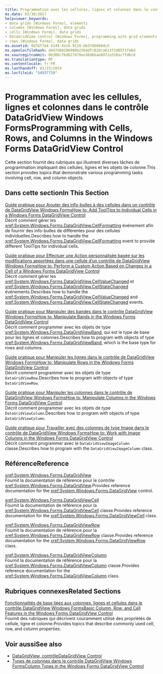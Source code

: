 ```yaml
---
title: Programmation avec les cellules, lignes et colonnes dans le contrôle DataGridView Windows Forms
ms.date: 03/30/2017
helpviewer_keywords:
- data grids [Windows Forms], elements
- columns [Windows Forms], data grids
- cells [Windows Forms], data grids
- DataGridView control [Windows Forms], programming with grid elements
- rows [Windows Forms], data grids
ms.assetid: 0d76f7e4-4149-42c6-9118-bb37d6669dc5
ms.openlocfilehash: d447d60286980b2364dfc828ca613f2d05f1fe8d
ms.sourcegitcommit: 6b308cf6d627d78ee36dbbae8972a310ac7fd6c8
ms.translationtype: MT
ms.contentlocale: fr-FR
ms.lasthandoff: 01/23/2019
ms.locfileid: "54557719"
---
```

# <a name="programming-with-cells-rows-and-columns-in-the-windows-forms-datagridview-control"></a><span data-ttu-id="1fce7-102">Programmation avec les cellules, lignes et colonnes dans le contrôle DataGridView Windows Forms</span><span class="sxs-lookup"><span data-stu-id="1fce7-102">Programming with Cells, Rows, and Columns in the Windows Forms DataGridView Control</span></span>
<span data-ttu-id="1fce7-103">Cette section fournit des rubriques qui illustrent diverses tâches de programmation impliquant des cellules, lignes et les objets de colonne.</span><span class="sxs-lookup"><span data-stu-id="1fce7-103">This section provides topics that demonstrate various programming tasks involving cell, row, and column objects.</span></span>  
  
## <a name="in-this-section"></a><span data-ttu-id="1fce7-104">Dans cette section</span><span class="sxs-lookup"><span data-stu-id="1fce7-104">In This Section</span></span>  
 [<span data-ttu-id="1fce7-105">Guide pratique pour Ajouter des info-bulles à des cellules dans un contrôle de DataGridView Windows Forms</span><span class="sxs-lookup"><span data-stu-id="1fce7-105">How to: Add ToolTips to Individual Cells in a Windows Forms DataGridView Control</span></span>](../../../../docs/framework/winforms/controls/add-tooltips-to-individual-cells-in-a-wf-datagridview-control.md)  
 <span data-ttu-id="1fce7-106">Décrit comment gérer les <xref:System.Windows.Forms.DataGridView.CellFormatting> événement afin de fournir des info-bulles de différentes pour des cellules individuelles.</span><span class="sxs-lookup"><span data-stu-id="1fce7-106">Describes how to handle the <xref:System.Windows.Forms.DataGridView.CellFormatting> event to provide different ToolTips for individual cells.</span></span>  
  
 [<span data-ttu-id="1fce7-107">Guide pratique pour Effectuer une Action personnalisée basée sur les modifications apportées dans une cellule d’un contrôle de DataGridView Windows Forms</span><span class="sxs-lookup"><span data-stu-id="1fce7-107">How to: Perform a Custom Action Based on Changes in a Cell of a Windows Forms DataGridView Control</span></span>](../../../../docs/framework/winforms/controls/perform-a-custom-action-based-on-changes-in-a-cell-of-a-datagrid.md)  
 <span data-ttu-id="1fce7-108">Décrit comment gérer les <xref:System.Windows.Forms.DataGridView.CellValueChanged> et <xref:System.Windows.Forms.DataGridView.CellStateChanged> événements.</span><span class="sxs-lookup"><span data-stu-id="1fce7-108">Describes how to handle the <xref:System.Windows.Forms.DataGridView.CellValueChanged> and <xref:System.Windows.Forms.DataGridView.CellStateChanged> events.</span></span>  
  
 [<span data-ttu-id="1fce7-109">Guide pratique pour Manipuler des bandes dans le contrôle DataGridView Windows Forms</span><span class="sxs-lookup"><span data-stu-id="1fce7-109">How to: Manipulate Bands in the Windows Forms DataGridView Control</span></span>](../../../../docs/framework/winforms/controls/how-to-manipulate-bands-in-the-windows-forms-datagridview-control.md)  
 <span data-ttu-id="1fce7-110">Décrit comment programmer avec les objets de type <xref:System.Windows.Forms.DataGridViewBand>, qui est le type de base pour les lignes et colonnes.</span><span class="sxs-lookup"><span data-stu-id="1fce7-110">Describes how to program with objects of type <xref:System.Windows.Forms.DataGridViewBand>, which is the base type for rows and columns.</span></span>  
  
 [<span data-ttu-id="1fce7-111">Guide pratique pour Manipuler les lignes dans le contrôle de DataGridView Windows Forms</span><span class="sxs-lookup"><span data-stu-id="1fce7-111">How to: Manipulate Rows in the Windows Forms DataGridView Control</span></span>](../../../../docs/framework/winforms/controls/how-to-manipulate-rows-in-the-windows-forms-datagridview-control.md)  
 <span data-ttu-id="1fce7-112">Décrit comment programmer avec les objets de type `DataGridViewRow`.</span><span class="sxs-lookup"><span data-stu-id="1fce7-112">Describes how to program with objects of type `DataGridViewRow`.</span></span>  
  
 [<span data-ttu-id="1fce7-113">Guide pratique pour Manipuler les colonnes dans le contrôle de DataGridView Windows Forms</span><span class="sxs-lookup"><span data-stu-id="1fce7-113">How to: Manipulate Columns in the Windows Forms DataGridView Control</span></span>](../../../../docs/framework/winforms/controls/how-to-manipulate-columns-in-the-windows-forms-datagridview-control.md)  
 <span data-ttu-id="1fce7-114">Décrit comment programmer avec les objets de type `DataGridViewColumn`.</span><span class="sxs-lookup"><span data-stu-id="1fce7-114">Describes how to program with objects of type `DataGridViewColumn`.</span></span>  
  
 [<span data-ttu-id="1fce7-115">Guide pratique pour Travailler avec des colonnes de type Image dans le contrôle de DataGridView Windows Forms</span><span class="sxs-lookup"><span data-stu-id="1fce7-115">How to: Work with Image Columns in the Windows Forms DataGridView Control</span></span>](../../../../docs/framework/winforms/controls/how-to-work-with-image-columns-in-the-windows-forms-datagridview-control.md)  
 <span data-ttu-id="1fce7-116">Décrit comment programmer avec le `DataGridViewImageColumn` classe.</span><span class="sxs-lookup"><span data-stu-id="1fce7-116">Describes how to program with the `DataGridViewImageColumn` class.</span></span>  
  
## <a name="reference"></a><span data-ttu-id="1fce7-117">Référence</span><span class="sxs-lookup"><span data-stu-id="1fce7-117">Reference</span></span>  
 <xref:System.Windows.Forms.DataGridView>  
 <span data-ttu-id="1fce7-118">Fournit la documentation de référence pour le contrôle <xref:System.Windows.Forms.DataGridView>.</span><span class="sxs-lookup"><span data-stu-id="1fce7-118">Provides reference documentation for the <xref:System.Windows.Forms.DataGridView> control.</span></span>  
  
 <xref:System.Windows.Forms.DataGridViewCell>  
 <span data-ttu-id="1fce7-119">Fournit la documentation de référence pour la <xref:System.Windows.Forms.DataGridViewCell> classe.</span><span class="sxs-lookup"><span data-stu-id="1fce7-119">Provides reference documentation for the <xref:System.Windows.Forms.DataGridViewCell> class.</span></span>  
  
 <xref:System.Windows.Forms.DataGridViewRow>  
 <span data-ttu-id="1fce7-120">Fournit la documentation de référence pour la <xref:System.Windows.Forms.DataGridViewRow> classe.</span><span class="sxs-lookup"><span data-stu-id="1fce7-120">Provides reference documentation for the <xref:System.Windows.Forms.DataGridViewRow> class.</span></span>  
  
 <xref:System.Windows.Forms.DataGridViewColumn>  
 <span data-ttu-id="1fce7-121">Fournit la documentation de référence pour la <xref:System.Windows.Forms.DataGridViewColumn> classe.</span><span class="sxs-lookup"><span data-stu-id="1fce7-121">Provides reference documentation for the <xref:System.Windows.Forms.DataGridViewColumn> class.</span></span>  
  
## <a name="related-sections"></a><span data-ttu-id="1fce7-122">Rubriques connexes</span><span class="sxs-lookup"><span data-stu-id="1fce7-122">Related Sections</span></span>  
 [<span data-ttu-id="1fce7-123">Fonctionnalités de base liées aux colonnes, lignes et cellules dans le contrôle DataGridView Windows Forms</span><span class="sxs-lookup"><span data-stu-id="1fce7-123">Basic Column, Row, and Cell Features in the Windows Forms DataGridView Control</span></span>](../../../../docs/framework/winforms/controls/basic-column-row-and-cell-features-wf-datagridview-control.md)  
 <span data-ttu-id="1fce7-124">Fournit des rubriques qui décrivent couramment utilisé des propriétés de cellule, ligne et colonne.</span><span class="sxs-lookup"><span data-stu-id="1fce7-124">Provides topics that describe commonly used cell, row, and column properties.</span></span>  
  
## <a name="see-also"></a><span data-ttu-id="1fce7-125">Voir aussi</span><span class="sxs-lookup"><span data-stu-id="1fce7-125">See also</span></span>
- [<span data-ttu-id="1fce7-126">DataGridView, contrôle</span><span class="sxs-lookup"><span data-stu-id="1fce7-126">DataGridView Control</span></span>](../../../../docs/framework/winforms/controls/datagridview-control-windows-forms.md)
- [<span data-ttu-id="1fce7-127">Types de colonnes dans le contrôle DataGridView Windows Forms</span><span class="sxs-lookup"><span data-stu-id="1fce7-127">Column Types in the Windows Forms DataGridView Control</span></span>](../../../../docs/framework/winforms/controls/column-types-in-the-windows-forms-datagridview-control.md)
